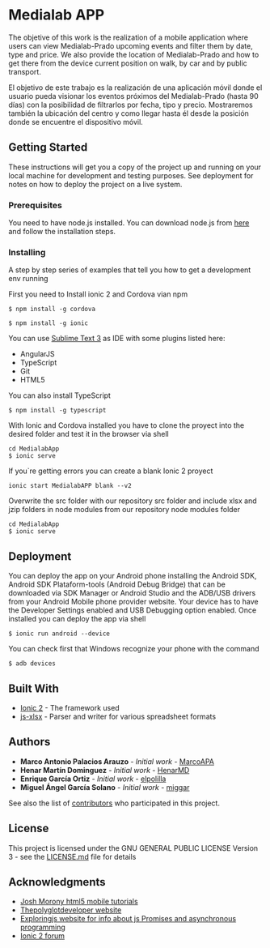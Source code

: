# Medialab APP

The objetive of this work is the realization of a mobile application where users can view Medialab-Prado upcoming events and filter them by date, type and price. We also provide the location of Medialab-Prado and how to get there from the device current position on walk, by car and by public transport. 

El objetivo de este trabajo es la realización de una aplicación móvil donde el usuario pueda visionar los eventos próximos del Medialab-Prado (hasta 90 días) con la posibilidad de filtrarlos por fecha, tipo y precio. Mostraremos también la ubicación del centro y como llegar hasta él desde la posición donde se encuentre el dispositivo móvil.

## Getting Started

These instructions will get you a copy of the project up and running on your local machine for development and testing purposes. See deployment for notes on how to deploy the project on a live system.

### Prerequisites

You need to have node.js installed. You can download node.js from [here](https://nodejs.org/en/) and follow the installation steps.

### Installing

A step by step series of examples that tell you how to get a development env running

First you need to Install ionic 2 and Cordova vian npm

```
$ npm install -g cordova
```
```
$ npm install -g ionic
```

You can use [Sublime Text 3](https://www.sublimetext.com/3) as IDE with some plugins listed here:
* AngularJS
* TypeScript
* Git
* HTML5

You can also install TypeScript

```
$ npm install -g typescript
```

With Ionic and Cordova installed you have to clone the proyect into the desired folder and test it in the browser via shell

```
cd MedialabApp
$ ionic serve
```

If you`re getting errors you can create a blank Ionic 2 proyect 

```
ionic start MedialabAPP blank --v2
```
Overwrite the src folder with our repository src folder and include xlsx and jzip folders in node modules from our repository node modules folder
```
cd MedialabApp
$ ionic serve
```
## Deployment

You can deploy the app on your Android phone installing the Android SDK,  Android SDK Plataform-tools (Android Debug Bridge) that can be downloaded via SDK Manager or Android Studio and the ADB/USB drivers from your Android Mobile phone provider website.
Your device has to have the Developer Settings enabled and USB Debugging option enabled.
Once installed you can deploy the app via shell

```
$ ionic run android --device
```
You can check first that Windows recognize your phone with the command

```
$ adb devices
```

## Built With

* [Ionic 2](http://ionicframework.com/docs/) - The framework used
* [js-xlsx](https://github.com/SheetJS/js-xlsx) - Parser and writer for various spreadsheet formats

## Authors

* **Marco Antonio Palacios Arauzo** - *Initial work* - [MarcoAPA](https://github.com/MarcoAPA)
* **Henar Martín Dominguez** - *Initial work* - [HenarMD](https://github.com/HenarMD)
* **Enrique García Ortiz** - *Initial work* - [elpolilla](https://github.com/elpolilla)
* **Miguel Ángel García Solano** - *Initial work* - [miggar](https://github.com/miggar)

See also the list of [contributors](https://github.com/your/project/contributors) who participated in this project.

## License

This project is licensed under the GNU GENERAL PUBLIC LICENSE Version 3 - see the [LICENSE.md](LICENSE.md) file for details

## Acknowledgments

* [Josh Morony html5 mobile tutorials](https://www.joshmorony.com/)
* [Thepolyglotdeveloper website](https://www.thepolyglotdeveloper.com/2016/06/working-shared-providers-ionic-2-mobile-app/)
* [Exploringjs website for info about js Promises and asynchronous programming](http://exploringjs.com/es6/ch_promises.html)
* [Ionic 2 forum](https://forum.ionicframework.com/?utm_source=framework&utm_medium=navbar&utm_campaign=forum%20CTA)